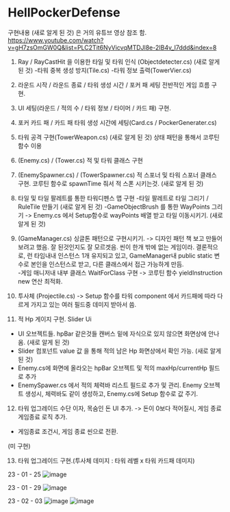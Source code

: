 # HellPockerDefense
구현내용
(새로 알게 된 것) 은 거의 유튜브 영상 참조 함.
https://www.youtube.com/watch?v=gH7zsOmGW0Q&list=PLC2Tit6NyVicvqMTDJl8e-2IB4v_I7ddd&index=8

1. Ray / RayCastHit 을 이용한 타일 및 타워 인식 (Objectdetecter.cs) (새로 알게 된 것)
-타워 중복 생성 방지(Tile.cs)
-타워 정보 출력(TowerVier.cs)

2. 라운드 시작 / 라운드 종료 / 타워 생성 시간 / 포커 패 세팅 전반적인 게임 흐름 구현.

3. UI 세팅(라운드 / 적의 수 / 타워 정보 / 타이머 / 카드 패) 구현.

4. 포커 카드 패 / 카드 패 타워 생성 시간에 세팅(Card.cs / PockerGenerater.cs)

5. 타워 공격 구현(TowerWeapon.cs) (새로 알게 된 것)
상태 패턴을 통해서 코루틴 함수 이용

6. (Enemy.cs) / (Tower.cs) 적 및 타워 클래스 구현

7. (EnemySpawner.cs) / (TowerSpawner.cs) 적 스포너 및 타워 스포너 클래스 구현.
코루틴 함수로 spawnTime 줘서 적 스폰 시키는것. (새로 알게 된 것)

8. 타일 및 타일 팔레트를 통한 타워디펜스 맵 구현
-타일 팔레트로 타일 그리기 / RuleTile 만들기 (새로 알게 된 것) 
-GameObjectBrush 를 통한 WayPoints 그리기 -> Enemy.cs 에서 Setup함수로 wayPoints 배열 받고 타일 이동시키기. (새로 알게 된 것)

9. (GameManager.cs) 싱글톤 패턴으로 구현시키기. -> 디자인 패턴 책 보고 만들어 보려고 했음.
   잘 된것인지도 잘 모르겟음. 씬이 한개 밖에 없는 게임이라. 
   결론적으로, 런 타임내내 인스턴스 1개 유지되고 있고, GameManager내 public static 변수로 본인을 인스턴스로 받고, 다른 클래스에서 접근 가능하게 만듬.  
-게임 매니저내 내부 클래스 WaitForClass 구현 -> 코루틴 함수 yieldInstruction new 연산 최적화.
   
10. 투사체 (Projectile.cs) -> Setup 함수를 타워 component 에서 카드패에 따라 다르게 가지고 있는 여러 필드중 데미지 받아서 씀.

11. 적 Hp 게이지 구현. Slider Ui 
- UI 오브젝트들. hpBar 같은것들 캔버스 밑에 자식으로 있지 않으면 화면상에 안나옴. (새로 알게 된 것) 
- Slider 컴포넌트 value 값 을 통해 적의 남은 Hp 화면상에서 확인 가능. (새로 알게 된 것) 
- Enemy.cs에 화면에 올라오는 hpBar 오브젝트 및 적의 maxHp/currentHp 필드로 추가
- EnemySpawer.cs 에서 적의 체력바 리스트 필드로 추가 및 관리. Enemy 오브젝트 생성시, 체력바도 같이 생성하고, Enemy.cs에 Setup 함수로 값 주기. 

12. 타워 업그레이드 수단 이자, 목숨인 돈 UI 추가. -> 돈이 0보다 적어질시, 게임 종료 게임종료 로직 추가.
- 게임종료 조건시, 게임 종료 씬으로 전환.

(미 구현)

13. 타워 업그레이드 구현.(투사체 데미지 : 타워 레벨 x 타워 카드패 데미지)

23 - 01 - 25
![image](https://user-images.githubusercontent.com/99121615/213970803-e37a96ae-ce48-40ac-b77a-676a9ce32727.png)

23 - 01 - 29
![image](https://user-images.githubusercontent.com/99121615/215318783-8f554347-2e97-4bfd-a6ac-6e5ebf821c9f.png)

23 - 02 - 03
![image](https://user-images.githubusercontent.com/99121615/216518600-32a58b09-d6be-43eb-91e7-5085e4db692f.png)
![image](https://user-images.githubusercontent.com/99121615/216518635-795254f7-fef3-4068-a848-ee84e8fa18ed.png)



